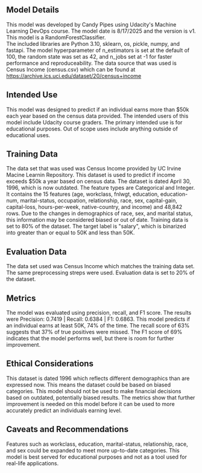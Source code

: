 ## Model Details
This model was developed by Candy Pipes using Udacity's Machine Learning DevOps course.  The model date is 8/17/2025 and the version is v1.
This model is a RandomForestClassifier.  
The included libraries are Python 3.10, sklearn, os, pickle, numpy, and fastapi.
The model hyperparameter of n_estimators is set at the default of 100, the random state was set as 42,  and n_jobs set at -1 for faster performance and reproduceability.
The data source that was used is Census Income (census.csv) which can be found at https://archive.ics.uci.edu/dataset/20/census+income

## Intended Use
This model was designed to predict if an individual earns more than $50k each year based on the census data provided. The intended users of this model include Udacity course graders.  The primary intended use is for educational purposes. Out of scope uses include anything outside of educational uses.

## Training Data
The data set that was used was Census Income provided by UC Irvine Macine Learnin Repository.  This dataset is used to predict if income exceeds $50k a year based on census data.  The dataset is dated April 30, 1996, which is now outdated.  The feature types are Categorical and Integer. It contains the 15 features (age, workclass, fnlwgt, education, education-num, marital-status, occupation, relationship, race, sex, capital-gain, capital-loss, hours-per-week, native-country, and income) and 48,842 rows.  Due to the changes in demographics of race, sex, and marital status, this information may be considered biased or out of date. Training data is set to 80% of the dataset.  The target label is "salary", which is binarized into greater than or equal to 50K and less than 50K.

## Evaluation Data
The data set used was Census Income which matches the training data set.  The same preprocessing streps were used.  Evaluation data is set to 20% of the dataset.  

## Metrics
The model was evaluated using precision, recall, and F1 score.  The results were Precision: 0.7419 | Recall: 0.6384 | F1: 0.6863.  This model predicts if an individual earns at least 50K, 74% of the time.  The recall score of 63% suggests that 37% of true positives were missed.  The F1 score of 69% indicates that the model performs well, but there is room for further improvement.

## Ethical Considerations
This dataset is dated 1996 which reflects different demographics than are expressed now.  This means the dataset could be based on biased categories.  This model should not be used to make financial decisions based on outdated, potentially biased results.  The metrics show that further improvement is needed on this model before it can be used to more accurately predict an individuals earning level.

## Caveats and Recommendations
Features such as workclass, education, marital-status, relationship, race, and sex could be expanded to meet more up-to-date categories.
This model is best served for educational purposes and not as a tool used for real-life applications.